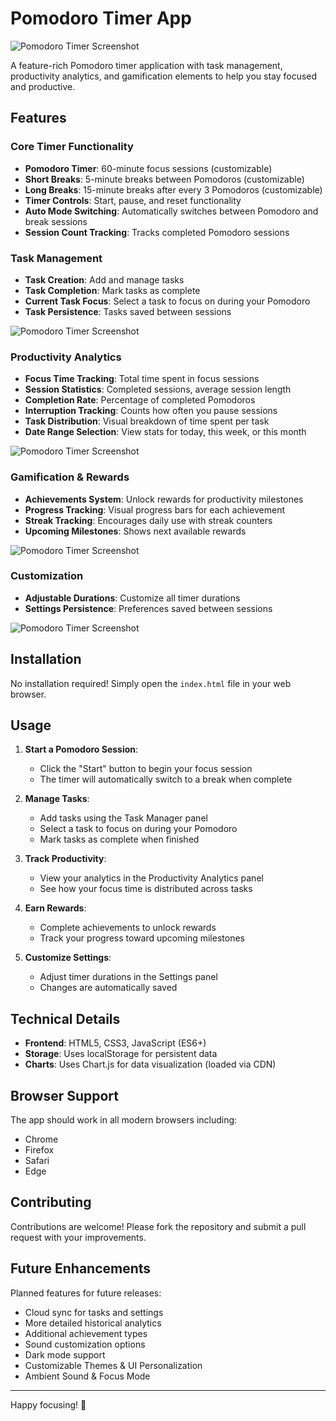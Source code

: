 # Pomodoro Timer App

![Pomodoro Timer Screenshot](https://github.com/YassineChelly04/Pomodoro_app/blob/main/imgs/main.png)

A feature-rich Pomodoro timer application with task management, productivity analytics, and gamification elements to help you stay focused and productive.

## Features

### Core Timer Functionality
- **Pomodoro Timer**: 60-minute focus sessions (customizable)
- **Short Breaks**: 5-minute breaks between Pomodoros (customizable)
- **Long Breaks**: 15-minute breaks after every 3 Pomodoros (customizable)
- **Timer Controls**: Start, pause, and reset functionality
- **Auto Mode Switching**: Automatically switches between Pomodoro and break sessions
- **Session Count Tracking**: Tracks completed Pomodoro sessions


### Task Management
- **Task Creation**: Add and manage tasks
- **Task Completion**: Mark tasks as complete
- **Current Task Focus**: Select a task to focus on during your Pomodoro
- **Task Persistence**: Tasks saved between sessions

![Pomodoro Timer Screenshot](https://github.com/YassineChelly04/Pomodoro_app/blob/main/imgs/task_manager.png)


### Productivity Analytics
- **Focus Time Tracking**: Total time spent in focus sessions
- **Session Statistics**: Completed sessions, average session length
- **Completion Rate**: Percentage of completed Pomodoros
- **Interruption Tracking**: Counts how often you pause sessions
- **Task Distribution**: Visual breakdown of time spent per task
- **Date Range Selection**: View stats for today, this week, or this month

![Pomodoro Timer Screenshot](https://github.com/YassineChelly04/Pomodoro_app/blob/main/imgs/productivity_analytics.png)


### Gamification & Rewards
- **Achievements System**: Unlock rewards for productivity milestones
- **Progress Tracking**: Visual progress bars for each achievement
- **Streak Tracking**: Encourages daily use with streak counters
- **Upcoming Milestones**: Shows next available rewards

![Pomodoro Timer Screenshot](https://github.com/YassineChelly04/Pomodoro_app/blob/main/imgs/your_achievements.png)


### Customization
- **Adjustable Durations**: Customize all timer durations
- **Settings Persistence**: Preferences saved between sessions

![Pomodoro Timer Screenshot](https://github.com/YassineChelly04/Pomodoro_app/blob/main/imgs/time_settings.png)


## Installation

No installation required! Simply open the `index.html` file in your web browser.

## Usage

1. **Start a Pomodoro Session**:
   - Click the "Start" button to begin your focus session
   - The timer will automatically switch to a break when complete

2. **Manage Tasks**:
   - Add tasks using the Task Manager panel
   - Select a task to focus on during your Pomodoro
   - Mark tasks as complete when finished

3. **Track Productivity**:
   - View your analytics in the Productivity Analytics panel
   - See how your focus time is distributed across tasks

4. **Earn Rewards**:
   - Complete achievements to unlock rewards
   - Track your progress toward upcoming milestones

5. **Customize Settings**:
   - Adjust timer durations in the Settings panel
   - Changes are automatically saved

## Technical Details

- **Frontend**: HTML5, CSS3, JavaScript (ES6+)
- **Storage**: Uses localStorage for persistent data
- **Charts**: Uses Chart.js for data visualization (loaded via CDN)

## Browser Support

The app should work in all modern browsers including:
- Chrome
- Firefox
- Safari
- Edge


## Contributing

Contributions are welcome! Please fork the repository and submit a pull request with your improvements.

## Future Enhancements

Planned features for future releases:
- Cloud sync for tasks and settings
- More detailed historical analytics
- Additional achievement types
- Sound customization options
- Dark mode support
- Customizable Themes & UI Personalization
- Ambient Sound & Focus Mode

---

Happy focusing! 🍅
